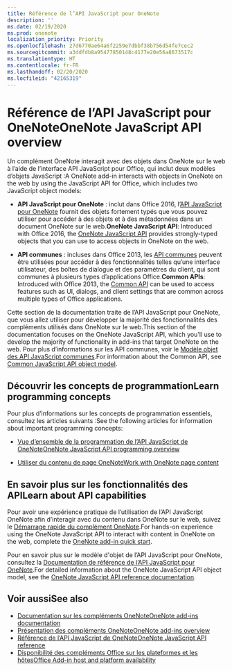 ```yaml
---
title: Référence de l’API JavaScript pour OneNote
description: ''
ms.date: 02/19/2020
ms.prod: onenote
localization_priority: Priority
ms.openlocfilehash: 27d6770ae64a6f2259e7dbbf38b756d54fe7cec2
ms.sourcegitcommit: a3ddfdb8a95477850148c4177e20e56a8673517c
ms.translationtype: HT
ms.contentlocale: fr-FR
ms.lasthandoff: 02/20/2020
ms.locfileid: "42165319"
---
```

# <a name="onenote-javascript-api-overview"></a><span data-ttu-id="58374-102">Référence de l’API JavaScript pour OneNote</span><span class="sxs-lookup"><span data-stu-id="58374-102">OneNote JavaScript API overview</span></span>

<span data-ttu-id="58374-103">Un complément OneNote interagit avec des objets dans OneNote sur le web à l’aide de l’interface API JavaScript pour Office, qui inclut deux modèles d’objets JavaScript :</span><span class="sxs-lookup"><span data-stu-id="58374-103">A OneNote add-in interacts with objects in OneNote on the web by using the JavaScript API for Office, which includes two JavaScript object models:</span></span>

* <span data-ttu-id="58374-104">**API JavaScript pour OneNote** : inclut dans Office 2016, l’[API JavaScript pour OneNote](/javascript/api/onenote) fournit des objets fortement typés que vous pouvez utiliser pour accéder à des objets et à des métadonnées dans un document OneNote sur le web.</span><span class="sxs-lookup"><span data-stu-id="58374-104">**OneNote JavaScript API**: Introduced with Office 2016, the [OneNote JavaScript API](/javascript/api/onenote) provides strongly-typed objects that you can use to access objects in OneNote on the web.</span></span> 

* <span data-ttu-id="58374-105">**API communes** : incluses dans Office 2013, les [API communes](/javascript/api/office) peuvent être utilisées pour accéder à des fonctionnalités telles qu’une interface utilisateur, des boîtes de dialogue et des paramètres du client, qui sont communes à plusieurs types d’applications Office.</span><span class="sxs-lookup"><span data-stu-id="58374-105">**Common APIs**: Introduced with Office 2013, the [Common API](/javascript/api/office) can be used to access features such as UI, dialogs, and client settings that are common across multiple types of Office applications.</span></span>

<span data-ttu-id="58374-106">Cette section de la documentation traite de l’API JavaScript pour OneNote, que vous allez utiliser pour développer la majorité des fonctionnalités des compléments utilisés dans OneNote sur le web.</span><span class="sxs-lookup"><span data-stu-id="58374-106">This section of the documentation focuses on the OneNote JavaScript API, which you'll use to develop the majority of functionality in add-ins that target OneNote on the web.</span></span> <span data-ttu-id="58374-107">Pour plus d’informations sur les API communes, voir le [Modèle objet des API JavaScript communes](../../develop/office-javascript-api-object-model.md).</span><span class="sxs-lookup"><span data-stu-id="58374-107">For information about the Common API, see [Common JavaScript API object model](../../develop/office-javascript-api-object-model.md).</span></span> 

## <a name="learn-programming-concepts"></a><span data-ttu-id="58374-108">Découvrir les concepts de programmation</span><span class="sxs-lookup"><span data-stu-id="58374-108">Learn programming concepts</span></span>

<span data-ttu-id="58374-109">Pour plus d’informations sur les concepts de programmation essentiels, consultez les articles suivants :</span><span class="sxs-lookup"><span data-stu-id="58374-109">See the following articles for information about important programming concepts:</span></span>

- [<span data-ttu-id="58374-110">Vue d’ensemble de la programmation de l’API JavaScript de OneNote</span><span class="sxs-lookup"><span data-stu-id="58374-110">OneNote JavaScript API programming overview</span></span>](../../onenote/onenote-add-ins-programming-overview.md)

- [<span data-ttu-id="58374-111">Utiliser du contenu de page OneNote</span><span class="sxs-lookup"><span data-stu-id="58374-111">Work with OneNote page content</span></span>](../../onenote/onenote-add-ins-page-content.md)

## <a name="learn-about-api-capabilities"></a><span data-ttu-id="58374-112">En savoir plus sur les fonctionnalités des API</span><span class="sxs-lookup"><span data-stu-id="58374-112">Learn about API capabilities</span></span>

<span data-ttu-id="58374-113">Pour avoir une expérience pratique de l’utilisation de l’API JavaScript OneNote afin d’interagir avec du contenu dans OneNote sur le web, suivez le [Démarrage rapide du complément OneNote](../../quickstarts/onenote-quickstart.md).</span><span class="sxs-lookup"><span data-stu-id="58374-113">For hands-on experience using the OneNote JavaScript API to interact with content in OneNote on the web, complete the [OneNote add-in quick start](../../quickstarts/onenote-quickstart.md).</span></span> 

<span data-ttu-id="58374-114">Pour en savoir plus sur le modèle d'objet de l’API JavaScript pour OneNote, consultez la [Documentation de référence de l’API JavaScript pour OneNote](/javascript/api/onenote).</span><span class="sxs-lookup"><span data-stu-id="58374-114">For detailed information about the OneNote JavaScript API object model, see the [OneNote JavaScript API reference documentation](/javascript/api/onenote).</span></span>

## <a name="see-also"></a><span data-ttu-id="58374-115">Voir aussi</span><span class="sxs-lookup"><span data-stu-id="58374-115">See also</span></span>

- [<span data-ttu-id="58374-116">Documentation sur les compléments OneNote</span><span class="sxs-lookup"><span data-stu-id="58374-116">OneNote add-ins documentation</span></span>](../../onenote/index.md)
- [<span data-ttu-id="58374-117">Présentation des compléments OneNote</span><span class="sxs-lookup"><span data-stu-id="58374-117">OneNote add-ins overview</span></span>](../../onenote/onenote-add-ins-programming-overview.md)
- [<span data-ttu-id="58374-118">Référence de l’API JavaScript de OneNote</span><span class="sxs-lookup"><span data-stu-id="58374-118">OneNote JavaScript API reference</span></span>](/javascript/api/onenote)
- [<span data-ttu-id="58374-119">Disponibilité des compléments Office sur les plateformes et les hôtes</span><span class="sxs-lookup"><span data-stu-id="58374-119">Office Add-in host and platform availability</span></span>](../../overview/office-add-in-availability.md)

